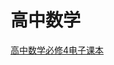 # 高中数学


[高中数学必修4电子课本](https://mp.weixin.qq.com/s?__biz=MzUzNjk0OTY3MQ==&mid=2247519616&idx=6&sn=f40afccf818cf62c1b3ee12b100f3f27&chksm=faecab48cd9b225e3a30607cae5ac7194351fed4740db16546280802f838c9e332ec6ad7b052&scene=27)


